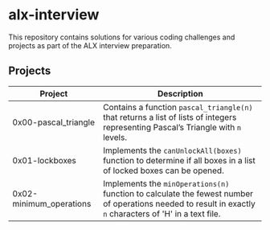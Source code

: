 # alx-interview

This repository contains solutions for various coding challenges and projects as part of the ALX interview preparation.

## Projects

| Project               | Description                                                                          |
|-----------------------|--------------------------------------------------------------------------------------|
| 0x00-pascal_triangle  | Contains a function `pascal_triangle(n)` that returns a list of lists of integers representing Pascal’s Triangle with `n` levels. |
| 0x01-lockboxes        | Implements the `canUnlockAll(boxes)` function to determine if all boxes in a list of locked boxes can be opened. |
| 0x02-minimum_operations | Implements the `minOperations(n)` function to calculate the fewest number of operations needed to result in exactly `n` characters of 'H' in a text file. |
